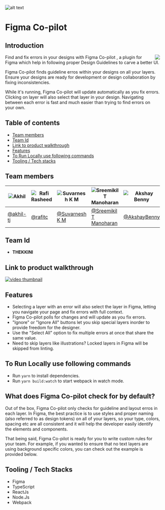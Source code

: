 ![alt text](https://github.com/sreemikil/Figma-co-pilot/blob/b8216cf300bd20d2fbbe076935f2ec6837f19964/assets/cover123.png)


# Figma Co-pilot
## Introduction         

<img align="right" src="https://github.com/itexpert2572000/Ctracker/blob/cdbeca3a1a35a80b69e6399701b3edbaf3bbdc44/readme_assets/introban.png" />



Find and fix errors in your designs with Figma Co-pilot , a plugin for Figma which help in following proper Design Guidelines to carve a better UI. 

Figma Co-pilot finds guideline erros within your designs on all your layers. Ensure your designs are ready for development or design collaboration by fixing inconsistencies.

While it's running, Figma Co-pilot will update automatically as you fix errors. Clicking on layer will also select that layer in your design. Navigating between each error is fast and much easier than trying to find errors on your own.

## Table of contents
* [Team members](#members)
* [Team Id](#id)
* [Link to product walkthrough](#Linktoproductwalkthrough)
* [Features](#howitworks)
* [To Run Locally use following commands](#run)
* [Tooling / Tech stacks](#tts)

<a name="members"></a>
## Team members
![Akhil](https://github.com/itexpert2572000/Ctracker/blob/91a6a09e646eda69264b6611faa5278e0f03e1ab/readme_assets/tj.png) | ![Rafi Rasheed](https://github.com/sreemikil/Figma-co-pilot/blob/30c288622cbc571157268eef73c61d971829a01b/assets/rafi.png) | ![Suvarnesh K M](https://github.com/itexpert2572000/Ctracker/blob/91a6a09e646eda69264b6611faa5278e0f03e1ab/readme_assets/suvarneshkm.png) | ![Sreemikil T Manoharan](https://github.com/itexpert2572000/Ctracker/blob/91a6a09e646eda69264b6611faa5278e0f03e1ab/readme_assets/sreemikil.png) | ![Akshay Benny](https://github.com/sreemikil/Figma-co-pilot/blob/30c288622cbc571157268eef73c61d971829a01b/assets/akshay.png)
------------ | ------------- | ------------- | ------------- | ------------- 
[@akhil-tj](https://github.com/akhil-tj) | [@rafitc ](https://github.com/rafitc) | [@Suvarnesh K M](https://github.com/SuvarneshKM) | [@Sreemikil T Manoharan](https://github.com/sreemikil) | [@AkshayBenny](https://github.com/AkshayBenny)






<a name="id"></a>
## Team Id
* **THEKKINI**
<a name="Linktoproductwalkthrough"></a>
## Link to product walkthrough
[![video thumbnail](https://github.com/itexpert2572000/Ctracker/blob/main/readme_assets/new%20thumbnail.jpg)](https://youtu.be/fcrjcRQzlWc)
<!--
Technologies which we are used in this project are:
- [Flutter](https://flutter.dev/)
- [Dart](https://dart.dev/)
- [Firebase](https://firebase.google.com/) -->

<a name="howitworks"></a>
## Features
- Selecting a layer with an error will also select the layer in Figma, letting you navigate your page and fix errors with full context.
- Figma Co-pilot polls for changes and will update as you fix errors.
- "Ignore" or "Ignore All" buttons let you skip special layers inorder to provide freedom for the designer.
- Use the "Select All" option to fix multiple errors at once that share the same value.
- Need to skip layers like illustrations? Locked layers in Figma will be skipped from linting.

<a name="video"></a>


<a name="run"></a>
## To Run Locally use following commands
* Run `yarn` to install dependencies.
* Run `yarn build:watch` to start webpack in watch mode.

<a name="what it do"></a>
## What does Figma Co-pilot check for by default?
Out of the box, Figma Co-pilot only checks for guideline and layout erros in each layer. In Figma, the best practice is to use styles and proper naming (also referred to as design tokens) on all of your layers, so your type, colors, spacing etc are all consistent and it will help the developer easily identify the elements and components.

That being said, Figma Co-pilot is ready for you to write custom rules for your team. For example, if you wanted to ensure that no text layers are using background specific colors, you can check out the example is provided below.

<a name="tts"></a>
## Tooling / Tech Stacks
- Figma
- TypeScript
- ReactJs
- Node.Js
- Webpack
<!--## Total Visitors

<img align="left" src = "https://profile-counter.glitch.me/flutter_ecommerce_app/count.svg" alt ="Loading"> ->




